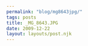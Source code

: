 ```yaml
---
permalink: "blog/mg8643jpg/"
tags: posts
title: _MG_8643.JPG
date: 2009-12-22
layout: layouts/post.njk
---
```


